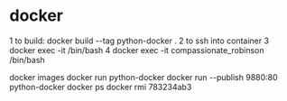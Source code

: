 # docker

1 to build: docker build --tag python-docker .
2 to ssh into container
3 docker exec -it <name of the conatiner> /bin/bash
4 docker exec -it compassionate_robinson /bin/bash

docker images
docker run python-docker
docker run --publish 9880:80 python-docker
docker ps
docker rmi 783234ab3
